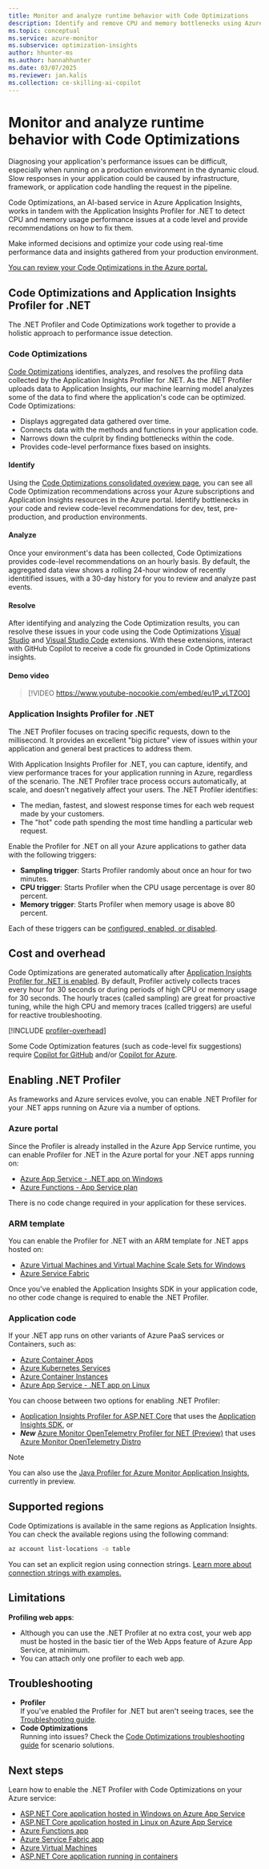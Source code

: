 ```yaml
---
title: Monitor and analyze runtime behavior with Code Optimizations
description: Identify and remove CPU and memory bottlenecks using Azure Monitor's Code Optimizations feature
ms.topic: conceptual
ms.service: azure-monitor
ms.subservice: optimization-insights
author: hhunter-ms
ms.author: hannahhunter
ms.date: 03/07/2025
ms.reviewer: jan.kalis
ms.collection: ce-skilling-ai-copilot
---
```


# Monitor and analyze runtime behavior with Code Optimizations

Diagnosing your application's performance issues can be difficult, especially when running on a production environment in the dynamic cloud. Slow responses in your application could be caused by infrastructure, framework, or application code handling the request in the pipeline. 

Code Optimizations, an AI-based service in Azure Application Insights, works in tandem with the Application Insights Profiler for .NET to detect CPU and memory usage performance issues at a code level and provide recommendations on how to fix them. 

Make informed decisions and optimize your code using real-time performance data and insights gathered from your production environment.

[You can review your Code Optimizations in the Azure portal.](https://aka.ms/codeoptimizations)

## Code Optimizations and Application Insights Profiler for .NET

The .NET Profiler and Code Optimizations work together to provide a holistic approach to performance issue detection.

### Code Optimizations

[Code Optimizations](https://aka.ms/codeoptimizations) identifies, analyzes, and resolves the profiling data collected by the Application Insights Profiler for .NET. As the .NET Profiler uploads data to Application Insights, our machine learning model analyzes some of the data to find where the application's code can be optimized. Code Optimizations:

- Displays aggregated data gathered over time.
- Connects data with the methods and functions in your application code.
- Narrows down the culprit by finding bottlenecks within the code.
- Provides code-level performance fixes based on insights.

#### Identify

Using the [Code Optimizations consolidated oveview page](./view-code-optimizations.md#via-the-code-optimizations-consolidated-overview-page-preview), you can see all Code Optimization recommendations across your Azure subscriptions and Application Insights resources in the Azure portal. Identify bottlenecks in your code and review code-level recommendations for dev, test, pre-production, and production environments. 

#### Analyze

Once your environment's data has been collected, Code Optimizations provides code-level recommendations on an hourly basis. By default, the aggregated data view shows a rolling 24-hour window of recently identitified issues, with a 30-day history for you to review and analyze past events.

#### Resolve

After identifying and analyzing the Code Optimization results, you can resolve these issues in your code using the Code Optimizations [Visual Studio](./code-optimizations-vs-extension.md) and [Visual Studio Code](./code-optimizations-vscode-extension.md) extensions. With these extensions, interact with GitHub Copilot to receive a code fix grounded in Code Optimizations insights. 

#### Demo video

> [!VIDEO https://www.youtube-nocookie.com/embed/eu1P_vLTZO0]

### Application Insights Profiler for .NET

The .NET Profiler focuses on tracing specific requests, down to the millisecond. It provides an excellent "big picture" view of issues within your application and general best practices to address them.

With Application Insights Profiler for .NET, you can capture, identify, and view performance traces for your application running in Azure, regardless of the scenario. The .NET Profiler trace process occurs automatically, at scale, and doesn't negatively affect your users. The .NET Profiler identifies:

- The median, fastest, and slowest response times for each web request made by your customers.
- The "hot" code path spending the most time handling a particular web request.

Enable the Profiler for .NET on all your Azure applications to gather data with the following triggers:

- **Sampling trigger**: Starts Profiler randomly about once an hour for two minutes.
- **CPU trigger**: Starts Profiler when the CPU usage percentage is over 80 percent.
- **Memory trigger**: Starts Profiler when memory usage is above 80 percent.

Each of these triggers can be [configured, enabled, or disabled](../profiler/profiler-settings.md#trigger-settings).


## Cost and overhead

Code Optimizations are generated automatically after [Application Insights Profiler for .NET is enabled](../profiler/profiler.md). By default, Profiler actively collects traces every hour for 30 seconds or during periods of high CPU or memory usage for 30 seconds. The hourly traces (called sampling) are great for proactive tuning, while the high CPU and memory traces (called triggers) are useful for reactive troubleshooting.

[!INCLUDE [profiler-overhead](../profiler/includes/profiler-overhead.md)]

Some Code Optimization features (such as code-level fix suggestions) require [Copilot for GitHub](https://docs.github.com/copilot/about-github-copilot/what-is-github-copilot) and/or [Copilot for Azure](/azure/copilot/overview). 

## Enabling .NET Profiler

As frameworks and Azure services evolve, you can enable .NET Profiler for your .NET apps running on Azure via a number of options.

### Azure portal

Since the Profiler is already installed in the Azure App Service runtime, you can enable Profiler for .NET in the Azure portal for your .NET apps running on:
- [Azure App Service - .NET app on Windows](../profiler/profiler.md)
- [Azure Functions - App Service plan](../profiler/profiler-azure-functions.md)

There is no code change required in your application for these services.

### ARM template

You can enable the Profiler for .NET with an ARM template for .NET apps hosted on:
- [Azure Virtual Machines and Virtual Machine Scale Sets for Windows](../profiler/profiler-vm.md)
- [Azure Service Fabric](../profiler/profiler-servicefabric.md)

Once you've enabled the Application Insights SDK in your application code, no other code change is required to enable the .NET Profiler.

### Application code

If your .NET app runs on other variants of Azure PaaS services or Containers, such as:
- [Azure Container Apps](../profiler/profiler-containers.md)
- [Azure Kubernetes Services](../profiler/profiler-containers.md)
- [Azure Container Instances](../profiler/profiler-containers.md)
- [Azure App Service - .NET app on Linux](../profiler/profiler-aspnetcore-linux.md)

You can choose between two options for enabling .NET Profiler:

- [Application Insights Profiler for ASP.NET Core](https://github.com/microsoft/ApplicationInsights-Profiler-AspNetCore) that uses the [Application Insights SDK](../app/asp-net-core.md), or
- ***New*** [Azure Monitor OpenTelemetry Profiler for NET (Preview)](https://github.com/Azure/azuremonitor-opentelemetry-profiler-net) that uses [Azure Monitor OpenTelemetry Distro](../app/opentelemetry-help-support-feedback.md#why-should-i-use-the-azure-monitor-opentelemetry-distro)

> [!NOTE]
> You can also use the [Java Profiler for Azure Monitor Application Insights](../app/java-standalone-profiler.md), currently in preview.

## Supported regions

Code Optimizations is available in the same regions as Application Insights. You can check the available regions using the following command:

```sh
az account list-locations -o table
```

You can set an explicit region using connection strings. [Learn more about connection strings with examples.](../app/connection-strings.md#connection-string-examples)

## Limitations

**Profiling web apps**:
- Although you can use the .NET Profiler at no extra cost, your web app must be hosted in the basic tier of the Web Apps feature of Azure App Service, at minimum.
- You can attach only one profiler to each web app.

## Troubleshooting

- **Profiler**  
   If you've enabled the Profiler for .NET but aren't seeing traces, see the [Troubleshooting guide](../profiler/profiler-troubleshooting.md).
- **Code Optimizations**  
   Running into issues? Check the [Code Optimizations troubleshooting guide](./code-optimizations-troubleshoot.md) for scenario solutions.

## Next steps

Learn how to enable the .NET Profiler with Code Optimizations on your Azure service:
- [ASP.NET Core application hosted in Windows on Azure App Service](../profiler/profiler.md)
- [ASP.NET Core application hosted in Linux on Azure App Service](../profiler/profiler-aspnetcore-linux.md)
- [Azure Functions app](../profiler/profiler-azure-functions.md)
- [Azure Service Fabric app](../profiler/profiler-servicefabric.md)
- [Azure Virtual Machines](../profiler/profiler-vm.md)
- [ASP.NET Core application running in containers](../profiler/profiler-containers.md)